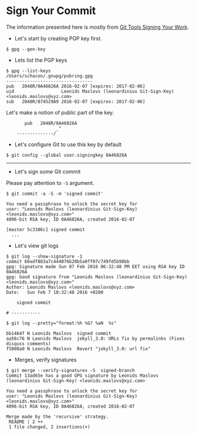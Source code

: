 # Sign Your Commit

The information presented here is mostly from
[Git Tools Signing Your Work](https://git-scm.com/book/en/v2/Git-Tools-Signing-Your-Work).

* Let's start by creating PGP key first.

```console
$ gpg --gen-key
```

* Lets list the PGP keys

```console
$ gpg --list-keys
/Users/schacon/.gnupg/pubring.gpg
---------------------------------
pub   2048R/0A46826A 2016-02-07 [expires: 2017-02-06]
uid                  Leonids Maslovs (leonardinius Git-Sign-Key) <leonids.maslovs@xyz.com>
sub   2048R/874529A9 2016-02-07 [expires: 2017-02-06]
```

Let's make a notion of public part of the key.

```text
       pub   2048R/0A46826A
                   _^
    --------------/
```

* Let's configure Git to use this key by default

```console
$ git config --global user.signingkey 0A46826A
```

----

* Let's sign some Git commit

Please pay attention to `-S` argument.

```console
$ git commit -a -S -m 'signed commit'

You need a passphrase to unlock the secret key for
user: "Leonids Maslovs (leonardinius Git-Sign-Key) <leonids.maslovs@xyz.com>"
4096-bit RSA key, ID 0A46826A, created 2016-02-07

[master 5c3386c] signed commit
  ...
```

* Let's view git logs

```console
$ git log --show-signature -1
commit 66edf883a7c444076b20b5a0ff07c749fd5b98bb
gpg: Signature made Sun 07 Feb 2016 06:32:48 PM EET using RSA key ID 0A46826A
gpg: Good signature from "Leonids Maslovs (leonardinius Git-Sign-Key) <leonids.maslovs@xyz.com>"
Author: Leonids Maslovs <leonids.maslovs@xyz.com>
Date:   Sun Feb 7 18:32:48 2016 +0200

    signed commit

# -----------

$ git log --pretty="format:%h %G? %aN  %s"

bb1464f N Leonids Maslovs  signed commit
aa56c76 N Leonids Maslovs  jekyll_3.0: URLs fix by permalinks (Fixes disquss comments)
f5000a0 N Leonids Maslovs  Revert "jekyll_3.0: url fix"
```

* Merges, verify signatures

```console
$ git merge --verify-signatures -S  signed-branch
Commit 13ad65e has a good GPG signature by Leonids Maslovs (leonardinius Git-Sign-Key) <leonids.maslovs@xyz.com>

You need a passphrase to unlock the secret key for
user: "Leonids Maslovs (leonardinius Git-Sign-Key) <leonids.maslovs@xyz.com>"
4096-bit RSA key, ID 0A46826A, created 2016-02-07

Merge made by the 'recursive' strategy.
 README | 2 ++
 1 file changed, 2 insertions(+)
```
